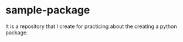 # sample-package
It is a repository that I create for practicing about the creating a python package.

